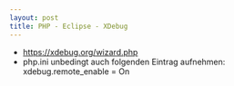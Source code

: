 ```yaml
---
layout: post
title: PHP - Eclipse - XDebug
---
```



* https://xdebug.org/wizard.php
* php.ini unbedingt auch folgenden Eintrag aufnehmen: xdebug.remote_enable = On
